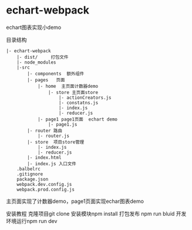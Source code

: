 # echart-webpack
echart图表实现小demo

目录结构
```
|- echart-webpack
    |- dist/     打包文件
    |- node_modules   
    |-src 
        |- components  额外组件
        |- pages   页面
            |- home  主页面计数器demo
                |- store 主页面store
                    |- actionCreators.js
                    |- constatns.js
                    |- index.js
                    |- reducer.js
            |- page1 page1页面  echart demo
                |- page1.js
        |- router 路由
            |- router.js
        |- store  项目store管理
            |- index.js 
            |- reducer.js
        |- index.html 
        |- index.js 入口文件
    .balbelrc
    .gitignore
    package.json
    webpack.dev.config.js
    webpack.prod.config.js
```
主页面实现了计数器demo，page1页面实现echar图表demo

安装教程
克隆项目git clone 
安装模块npm install
打包发布 npm run bluid
开发环境运行npm run dev
